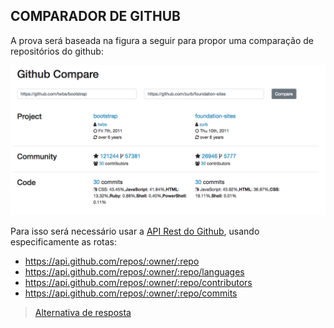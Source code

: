 ## COMPARADOR DE GITHUB

A prova será baseada na figura a seguir para propor uma comparação de repositórios do github:

<img src="assets/github-compare.png" alt="github compare" />

Para isso será necessário usar a [API Rest do Github](https://developer.github.com/v3/), usando especificamente as rotas:

- https://api.github.com/repos/:owner/:repo
- https://api.github.com/repos/:owner/:repo/languages
- https://api.github.com/repos/:owner/:repo/contributors
- https://api.github.com/repos/:owner/:repo/commits

> [Alternativa de resposta](site-response/)

